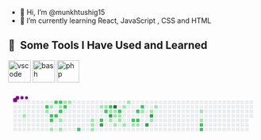 - 👋 Hi, I’m @munkhtushig15
- 🌱 I’m currently learning React, JavaScript , CSS and HTML

<h2> 🚀 &nbsp;Some Tools I Have Used and Learned</h2>
<p align="left">
<img src="https://cdn.jsdelivr.net/gh/devicons/devicon/icons/vscode/vscode-original.svg" alt="vscode" width="45" height="45"/>
<img src="https://cdn.jsdelivr.net/gh/devicons/devicon/icons/bash/bash-original.svg" alt="bash" width="45" height="45"/>
<img src="https://cdn.jsdelivr.net/gh/devicons/devicon/icons/php/php-original.svg" alt="php" width="45" height="45"/>
</p>

<!---
munkhtushig15/munkhtushig15 is a ✨ special ✨ repository because its `README.md` (this file) appears on your GitHub profile.
You can click the Preview link to take a look at your changes.
--->

<svg viewBox="-16 -32 880 192" width="880" height="192" xmlns="http://www.w3.org/2000/svg"><desc>Generated with https://github.com/Platane/snk</desc><style>@keyframes c0{2.07%{fill:var(--c1)}2.09%,to{fill:var(--ce)}}@keyframes c1{58.47%{fill:var(--c2)}58.49%,to{fill:var(--ce)}}@keyframes c2{4.14%{fill:var(--c1)}4.16%,to{fill:var(--ce)}}@keyframes c3{4.83%{fill:var(--c1)}4.85%,to{fill:var(--ce)}}@keyframes c4{59.51%{fill:var(--c2)}59.53%,to{fill:var(--ce)}}@keyframes c5{61.93%{fill:var(--c2)}61.95%,to{fill:var(--ce)}}@keyframes c6{10.72%{fill:var(--c1)}10.74%,to{fill:var(--ce)}}@keyframes c7{57.43%{fill:var(--c2)}57.45%,to{fill:var(--ce)}}@keyframes c8{59.85%{fill:var(--c2)}59.87%,to{fill:var(--ce)}}@keyframes c9{57.08%{fill:var(--c2)}57.1%,to{fill:var(--ce)}}@keyframes ca{56.05%{fill:var(--c1)}56.07%,to{fill:var(--ce)}}@keyframes cb{60.54%{fill:var(--c2)}60.56%,to{fill:var(--ce)}}@keyframes cc{9.33%{fill:var(--c1)}9.35%,to{fill:var(--ce)}}@keyframes cd{10.02%{fill:var(--c1)}10.04%,to{fill:var(--ce)}}@keyframes ce{6.91%{fill:var(--c1)}6.93%,to{fill:var(--ce)}}@keyframes cf{56.39%{fill:var(--c2)}56.41%,to{fill:var(--ce)}}@keyframes cg{7.26%{fill:var(--c1)}7.28%,to{fill:var(--ce)}}@keyframes ch{64.7%{fill:var(--c2)}64.72%,to{fill:var(--ce)}}@keyframes ci{14.52%{fill:var(--c1)}14.54%,to{fill:var(--ce)}}@keyframes cj{14.18%{fill:var(--c1)}14.2%,to{fill:var(--ce)}}@keyframes ck{15.91%{fill:var(--c1)}15.93%,to{fill:var(--ce)}}@keyframes cl{32.17%{fill:var(--c1)}32.19%,to{fill:var(--ce)}}@keyframes cm{67.12%{fill:var(--c2)}67.14%,to{fill:var(--ce)}}@keyframes cn{88.92%{fill:var(--c3)}88.94%,to{fill:var(--ce)}}@keyframes co{31.82%{fill:var(--c1)}31.84%,to{fill:var(--ce)}}@keyframes cp{68.16%{fill:var(--c2)}68.18%,to{fill:var(--ce)}}@keyframes cq{49.47%{fill:var(--c2)}49.49%,to{fill:var(--ce)}}@keyframes cr{49.12%{fill:var(--c1)}49.14%,to{fill:var(--ce)}}@keyframes cs{87.53%{fill:var(--c3)}87.55%,to{fill:var(--ce)}}@keyframes ct{20.06%{fill:var(--c1)}20.08%,to{fill:var(--ce)}}@keyframes cu{91.34%{fill:var(--c4)}91.36%,to{fill:var(--ce)}}@keyframes cv{48.78%{fill:var(--c1)}48.8%,to{fill:var(--ce)}}@keyframes cw{19.37%{fill:var(--c1)}19.39%,to{fill:var(--ce)}}@keyframes cx{17.98%{fill:var(--c1)}18%,to{fill:var(--ce)}}@keyframes cy{69.19%{fill:var(--c2)}69.21%,to{fill:var(--ce)}}@keyframes cz{19.02%{fill:var(--c1)}19.04%,to{fill:var(--ce)}}@keyframes c10{18.68%{fill:var(--c1)}18.7%,to{fill:var(--ce)}}@keyframes c11{29.75%{fill:var(--c1)}29.77%,to{fill:var(--ce)}}@keyframes c12{21.44%{fill:var(--c1)}21.46%,to{fill:var(--ce)}}@keyframes c13{29.06%{fill:var(--c1)}29.08%,to{fill:var(--ce)}}@keyframes c14{73%{fill:var(--c2)}73.02%,to{fill:var(--ce)}}@keyframes c15{22.14%{fill:var(--c1)}22.16%,to{fill:var(--ce)}}@keyframes c16{70.58%{fill:var(--c2)}70.6%,to{fill:var(--ce)}}@keyframes c17{72.65%{fill:var(--c2)}72.67%,to{fill:var(--ce)}}@keyframes c18{22.48%{fill:var(--c1)}22.5%,to{fill:var(--ce)}}@keyframes c19{71.27%{fill:var(--c2)}71.29%,to{fill:var(--ce)}}@keyframes c1a{26.63%{fill:var(--c1)}26.65%,to{fill:var(--ce)}}@keyframes c1b{83.38%{fill:var(--c3)}83.4%,to{fill:var(--ce)}}@keyframes c1c{25.94%{fill:var(--c1)}25.96%,to{fill:var(--ce)}}@keyframes c1d{84.42%{fill:var(--c3)}84.44%,to{fill:var(--ce)}}@keyframes c1e{23.87%{fill:var(--c1)}23.89%,to{fill:var(--ce)}}@keyframes c1f{25.25%{fill:var(--c1)}25.27%,to{fill:var(--ce)}}@keyframes c1g{40.82%{fill:var(--c1)}40.84%,to{fill:var(--ce)}}@keyframes c1h{41.51%{fill:var(--c1)}41.53%,to{fill:var(--ce)}}@keyframes c1i{79.23%{fill:var(--c2)}79.25%,to{fill:var(--ce)}}@keyframes c1j{78.88%{fill:var(--c2)}78.9%,to{fill:var(--ce)}}@keyframes u0{2.07%{transform:scale(0,1)}2.09%,4.14%{transform:scale(.03,1)}4.16%,4.83%{transform:scale(.06,1)}4.85%,6.91%{transform:scale(.1,1)}6.93%,7.26%{transform:scale(.13,1)}7.28%,9.33%{transform:scale(.16,1)}10.02%,9.35%{transform:scale(.19,1)}10.04%,10.72%{transform:scale(.23,1)}10.74%,14.18%{transform:scale(.26,1)}14.2%,14.52%{transform:scale(.29,1)}14.54%,15.91%{transform:scale(.32,1)}15.93%,17.98%{transform:scale(.35,1)}18%,18.68%{transform:scale(.39,1)}18.7%,19.02%{transform:scale(.42,1)}19.04%,19.37%{transform:scale(.45,1)}19.39%,20.06%{transform:scale(.48,1)}20.08%,21.44%{transform:scale(.52,1)}21.46%,22.14%{transform:scale(.55,1)}22.16%,22.48%{transform:scale(.58,1)}22.5%,23.87%{transform:scale(.61,1)}23.89%,25.25%{transform:scale(.65,1)}25.27%,25.94%{transform:scale(.68,1)}25.96%,26.63%{transform:scale(.71,1)}26.65%,29.06%{transform:scale(.74,1)}29.08%,29.75%{transform:scale(.77,1)}29.77%,31.82%{transform:scale(.81,1)}31.84%,32.17%{transform:scale(.84,1)}32.19%,40.82%{transform:scale(.87,1)}40.84%,41.51%{transform:scale(.9,1)}41.53%,48.78%{transform:scale(.94,1)}48.8%,49.12%{transform:scale(.97,1)}49.14%,to{transform:scale(1,1)}}@keyframes u1{49.47%{transform:scale(0,1)}49.49%,to{transform:scale(1,1)}}@keyframes u2{56.05%{transform:scale(0,1)}56.07%,to{transform:scale(1,1)}}@keyframes u3{56.39%{transform:scale(0,1)}56.41%,57.08%{transform:scale(.06,1)}57.1%,57.43%{transform:scale(.11,1)}57.45%,58.47%{transform:scale(.17,1)}58.49%,59.51%{transform:scale(.22,1)}59.53%,59.85%{transform:scale(.28,1)}59.87%,60.54%{transform:scale(.33,1)}60.56%,61.93%{transform:scale(.39,1)}61.95%,64.7%{transform:scale(.44,1)}64.72%,67.12%{transform:scale(.5,1)}67.14%,68.16%{transform:scale(.56,1)}68.18%,69.19%{transform:scale(.61,1)}69.21%,70.58%{transform:scale(.67,1)}70.6%,71.27%{transform:scale(.72,1)}71.29%,72.65%{transform:scale(.78,1)}72.67%,73%{transform:scale(.83,1)}73.02%,78.88%{transform:scale(.89,1)}78.9%,79.23%{transform:scale(.94,1)}79.25%,to{transform:scale(1,1)}}@keyframes u4{83.38%{transform:scale(0,1)}83.4%,84.42%{transform:scale(.25,1)}84.44%,87.53%{transform:scale(.5,1)}87.55%,88.92%{transform:scale(.75,1)}88.94%,to{transform:scale(1,1)}}@keyframes u5{91.34%{transform:scale(0,1)}91.36%,to{transform:scale(1,1)}}@keyframes s0{0%,99.65%{transform:translate(0,-16px)}.35%{transform:translate(0,0)}1.04%{transform:translate(32px,0)}2.08%{transform:translate(32px,48px)}3.81%{transform:translate(112px,48px)}4.15%{transform:translate(112px,32px)}4.5%,61.25%{transform:translate(128px,32px)}5.54%,54.67%{transform:translate(128px,-16px)}53.63%,6.57%{transform:translate(176px,-16px)}53.29%,56.75%,6.92%{transform:translate(176px,0)}52.94%,7.27%{transform:translate(192px,0)}7.96%{transform:translate(192px,32px)}8.3%{transform:translate(176px,32px)}8.65%{transform:translate(176px,48px)}60.21%,9%{transform:translate(160px,48px)}10.03%{transform:translate(160px,96px)}10.73%{transform:translate(128px,96px)}11.07%{transform:translate(128px,80px)}14.19%,15.57%{transform:translate(272px,80px)}14.53%{transform:translate(272px,64px)}14.88%,66.78%{transform:translate(288px,64px)}15.22%{transform:translate(288px,80px)}15.92%{transform:translate(272px,96px)}17.65%{transform:translate(352px,96px)}18.34%,19.72%{transform:translate(352px,64px)}18.69%{transform:translate(368px,64px)}19.03%{transform:translate(368px,48px)}19.38%,48.44%{transform:translate(352px,48px)}20.07%{transform:translate(336px,64px)}20.42%{transform:translate(336px,80px)}22.84%,74.05%{transform:translate(448px,80px)}23.18%,46.02%{transform:translate(448px,64px)}24.22%{transform:translate(496px,64px)}25.26%{transform:translate(496px,16px)}25.61%{transform:translate(480px,16px)}25.95%{transform:translate(480px,32px)}26.64%,70.93%{transform:translate(448px,32px)}26.99%,46.37%{transform:translate(448px,48px)}27.68%{transform:translate(416px,48px)}28.72%{transform:translate(416px,0)}29.41%{transform:translate(384px,0)}29.76%{transform:translate(384px,16px)}30.1%{transform:translate(368px,16px)}30.45%{transform:translate(368px,0)}31.49%{transform:translate(320px,0)}31.83%{transform:translate(320px,16px)}32.18%{transform:translate(304px,16px)}32.53%{transform:translate(304px,0)}40.14%{transform:translate(656px,0)}41.52%{transform:translate(656px,64px)}48.79%{transform:translate(352px,32px)}49.13%{transform:translate(336px,32px)}49.48%{transform:translate(336px,16px)}52.6%{transform:translate(192px,16px)}55.36%,58.82%{transform:translate(128px,16px)}56.4%{transform:translate(176px,16px)}58.13%{transform:translate(112px,0)}58.48%{transform:translate(112px,16px)}59.52%{transform:translate(128px,48px)}60.55%{transform:translate(160px,32px)}61.94%{transform:translate(128px,64px)}64.01%{transform:translate(224px,64px)}64.71%{transform:translate(224px,96px)}66.09%{transform:translate(288px,96px)}67.47%{transform:translate(320px,64px)}68.17%{transform:translate(320px,32px)}71.28%{transform:translate(448px,16px)}71.63%{transform:translate(432px,16px)}72.66%{transform:translate(432px,64px)}73.01%{transform:translate(416px,64px)}73.36%{transform:translate(416px,80px)}74.39%{transform:translate(448px,96px)}78.89%{transform:translate(656px,96px)}79.24%{transform:translate(656px,80px)}83.39%{transform:translate(464px,80px)}83.74%{transform:translate(464px,64px)}84.08%{transform:translate(480px,64px)}84.43%{transform:translate(480px,48px)}88.24%{transform:translate(304px,48px)}88.93%{transform:translate(304px,80px)}89.97%{transform:translate(352px,80px)}91.35%{transform:translate(352px,16px)}97.23%{transform:translate(80px,16px)}97.58%{transform:translate(80px,0)}97.92%{transform:translate(64px,0)}98.27%{transform:translate(64px,-16px)}}@keyframes s1{0%,99.65%{transform:translate(16px,-16px)}.35%{transform:translate(0,-16px)}.69%{transform:translate(0,0)}1.38%{transform:translate(32px,0)}2.42%{transform:translate(32px,48px)}4.15%{transform:translate(112px,48px)}4.5%{transform:translate(112px,32px)}4.84%,61.59%{transform:translate(128px,32px)}5.88%,55.02%{transform:translate(128px,-16px)}53.98%,6.92%{transform:translate(176px,-16px)}53.63%,57.09%,7.27%{transform:translate(176px,0)}53.29%,7.61%{transform:translate(192px,0)}8.3%{transform:translate(192px,32px)}8.65%{transform:translate(176px,32px)}9%{transform:translate(176px,48px)}60.55%,9.34%{transform:translate(160px,48px)}10.38%{transform:translate(160px,96px)}11.07%{transform:translate(128px,96px)}11.42%{transform:translate(128px,80px)}14.53%,15.92%{transform:translate(272px,80px)}14.88%{transform:translate(272px,64px)}15.22%,67.13%{transform:translate(288px,64px)}15.57%{transform:translate(288px,80px)}16.26%{transform:translate(272px,96px)}17.99%{transform:translate(352px,96px)}18.69%,20.07%{transform:translate(352px,64px)}19.03%{transform:translate(368px,64px)}19.38%{transform:translate(368px,48px)}19.72%,48.79%{transform:translate(352px,48px)}20.42%{transform:translate(336px,64px)}20.76%{transform:translate(336px,80px)}23.18%,74.39%{transform:translate(448px,80px)}23.53%,46.37%{transform:translate(448px,64px)}24.57%{transform:translate(496px,64px)}25.61%{transform:translate(496px,16px)}25.95%{transform:translate(480px,16px)}26.3%{transform:translate(480px,32px)}26.99%,71.28%{transform:translate(448px,32px)}27.34%,46.71%{transform:translate(448px,48px)}28.03%{transform:translate(416px,48px)}29.07%{transform:translate(416px,0)}29.76%{transform:translate(384px,0)}30.1%{transform:translate(384px,16px)}30.45%{transform:translate(368px,16px)}30.8%{transform:translate(368px,0)}31.83%{transform:translate(320px,0)}32.18%{transform:translate(320px,16px)}32.53%{transform:translate(304px,16px)}32.87%{transform:translate(304px,0)}40.48%{transform:translate(656px,0)}41.87%{transform:translate(656px,64px)}49.13%{transform:translate(352px,32px)}49.48%{transform:translate(336px,32px)}49.83%{transform:translate(336px,16px)}52.94%{transform:translate(192px,16px)}55.71%,59.17%{transform:translate(128px,16px)}56.75%{transform:translate(176px,16px)}58.48%{transform:translate(112px,0)}58.82%{transform:translate(112px,16px)}59.86%{transform:translate(128px,48px)}60.9%{transform:translate(160px,32px)}62.28%{transform:translate(128px,64px)}64.36%{transform:translate(224px,64px)}65.05%{transform:translate(224px,96px)}66.44%{transform:translate(288px,96px)}67.82%{transform:translate(320px,64px)}68.51%{transform:translate(320px,32px)}71.63%{transform:translate(448px,16px)}71.97%{transform:translate(432px,16px)}73.01%{transform:translate(432px,64px)}73.36%{transform:translate(416px,64px)}73.7%{transform:translate(416px,80px)}74.74%{transform:translate(448px,96px)}79.24%{transform:translate(656px,96px)}79.58%{transform:translate(656px,80px)}83.74%{transform:translate(464px,80px)}84.08%{transform:translate(464px,64px)}84.43%{transform:translate(480px,64px)}84.78%{transform:translate(480px,48px)}88.58%{transform:translate(304px,48px)}89.27%{transform:translate(304px,80px)}90.31%{transform:translate(352px,80px)}91.7%{transform:translate(352px,16px)}97.58%{transform:translate(80px,16px)}97.92%{transform:translate(80px,0)}98.27%{transform:translate(64px,0)}98.62%{transform:translate(64px,-16px)}}@keyframes s2{0%,99.65%{transform:translate(32px,-16px)}.69%{transform:translate(0,-16px)}1.04%{transform:translate(0,0)}1.73%{transform:translate(32px,0)}2.77%{transform:translate(32px,48px)}4.5%{transform:translate(112px,48px)}4.84%{transform:translate(112px,32px)}5.19%,61.94%{transform:translate(128px,32px)}55.36%,6.23%{transform:translate(128px,-16px)}54.33%,7.27%{transform:translate(176px,-16px)}53.98%,57.44%,7.61%{transform:translate(176px,0)}53.63%,7.96%{transform:translate(192px,0)}8.65%{transform:translate(192px,32px)}9%{transform:translate(176px,32px)}9.34%{transform:translate(176px,48px)}60.9%,9.69%{transform:translate(160px,48px)}10.73%{transform:translate(160px,96px)}11.42%{transform:translate(128px,96px)}11.76%{transform:translate(128px,80px)}14.88%,16.26%{transform:translate(272px,80px)}15.22%{transform:translate(272px,64px)}15.57%,67.47%{transform:translate(288px,64px)}15.92%{transform:translate(288px,80px)}16.61%{transform:translate(272px,96px)}18.34%{transform:translate(352px,96px)}19.03%,20.42%{transform:translate(352px,64px)}19.38%{transform:translate(368px,64px)}19.72%{transform:translate(368px,48px)}20.07%,49.13%{transform:translate(352px,48px)}20.76%{transform:translate(336px,64px)}21.11%{transform:translate(336px,80px)}23.53%,74.74%{transform:translate(448px,80px)}23.88%,46.71%{transform:translate(448px,64px)}24.91%{transform:translate(496px,64px)}25.95%{transform:translate(496px,16px)}26.3%{transform:translate(480px,16px)}26.64%{transform:translate(480px,32px)}27.34%,71.63%{transform:translate(448px,32px)}27.68%,47.06%{transform:translate(448px,48px)}28.37%{transform:translate(416px,48px)}29.41%{transform:translate(416px,0)}30.1%{transform:translate(384px,0)}30.45%{transform:translate(384px,16px)}30.8%{transform:translate(368px,16px)}31.14%{transform:translate(368px,0)}32.18%{transform:translate(320px,0)}32.53%{transform:translate(320px,16px)}32.87%{transform:translate(304px,16px)}33.22%{transform:translate(304px,0)}40.83%{transform:translate(656px,0)}42.21%{transform:translate(656px,64px)}49.48%{transform:translate(352px,32px)}49.83%{transform:translate(336px,32px)}50.17%{transform:translate(336px,16px)}53.29%{transform:translate(192px,16px)}56.06%,59.52%{transform:translate(128px,16px)}57.09%{transform:translate(176px,16px)}58.82%{transform:translate(112px,0)}59.17%{transform:translate(112px,16px)}60.21%{transform:translate(128px,48px)}61.25%{transform:translate(160px,32px)}62.63%{transform:translate(128px,64px)}64.71%{transform:translate(224px,64px)}65.4%{transform:translate(224px,96px)}66.78%{transform:translate(288px,96px)}68.17%{transform:translate(320px,64px)}68.86%{transform:translate(320px,32px)}71.97%{transform:translate(448px,16px)}72.32%{transform:translate(432px,16px)}73.36%{transform:translate(432px,64px)}73.7%{transform:translate(416px,64px)}74.05%{transform:translate(416px,80px)}75.09%{transform:translate(448px,96px)}79.58%{transform:translate(656px,96px)}79.93%{transform:translate(656px,80px)}84.08%{transform:translate(464px,80px)}84.43%{transform:translate(464px,64px)}84.78%{transform:translate(480px,64px)}85.12%{transform:translate(480px,48px)}88.93%{transform:translate(304px,48px)}89.62%{transform:translate(304px,80px)}90.66%{transform:translate(352px,80px)}92.04%{transform:translate(352px,16px)}97.92%{transform:translate(80px,16px)}98.27%{transform:translate(80px,0)}98.62%{transform:translate(64px,0)}98.96%{transform:translate(64px,-16px)}}@keyframes s3{0%,99.65%{transform:translate(48px,-16px)}1.04%{transform:translate(0,-16px)}1.38%{transform:translate(0,0)}2.08%{transform:translate(32px,0)}3.11%{transform:translate(32px,48px)}4.84%{transform:translate(112px,48px)}5.19%{transform:translate(112px,32px)}5.54%,62.28%{transform:translate(128px,32px)}55.71%,6.57%{transform:translate(128px,-16px)}54.67%,7.61%{transform:translate(176px,-16px)}54.33%,57.79%,7.96%{transform:translate(176px,0)}53.98%,8.3%{transform:translate(192px,0)}9%{transform:translate(192px,32px)}9.34%{transform:translate(176px,32px)}9.69%{transform:translate(176px,48px)}10.03%,61.25%{transform:translate(160px,48px)}11.07%{transform:translate(160px,96px)}11.76%{transform:translate(128px,96px)}12.11%{transform:translate(128px,80px)}15.22%,16.61%{transform:translate(272px,80px)}15.57%{transform:translate(272px,64px)}15.92%,67.82%{transform:translate(288px,64px)}16.26%{transform:translate(288px,80px)}16.96%{transform:translate(272px,96px)}18.69%{transform:translate(352px,96px)}19.38%,20.76%{transform:translate(352px,64px)}19.72%{transform:translate(368px,64px)}20.07%{transform:translate(368px,48px)}20.42%,49.48%{transform:translate(352px,48px)}21.11%{transform:translate(336px,64px)}21.45%{transform:translate(336px,80px)}23.88%,75.09%{transform:translate(448px,80px)}24.22%,47.06%{transform:translate(448px,64px)}25.26%{transform:translate(496px,64px)}26.3%{transform:translate(496px,16px)}26.64%{transform:translate(480px,16px)}26.99%{transform:translate(480px,32px)}27.68%,71.97%{transform:translate(448px,32px)}28.03%,47.4%{transform:translate(448px,48px)}28.72%{transform:translate(416px,48px)}29.76%{transform:translate(416px,0)}30.45%{transform:translate(384px,0)}30.8%{transform:translate(384px,16px)}31.14%{transform:translate(368px,16px)}31.49%{transform:translate(368px,0)}32.53%{transform:translate(320px,0)}32.87%{transform:translate(320px,16px)}33.22%{transform:translate(304px,16px)}33.56%{transform:translate(304px,0)}41.18%{transform:translate(656px,0)}42.56%{transform:translate(656px,64px)}49.83%{transform:translate(352px,32px)}50.17%{transform:translate(336px,32px)}50.52%{transform:translate(336px,16px)}53.63%{transform:translate(192px,16px)}56.4%,59.86%{transform:translate(128px,16px)}57.44%{transform:translate(176px,16px)}59.17%{transform:translate(112px,0)}59.52%{transform:translate(112px,16px)}60.55%{transform:translate(128px,48px)}61.59%{transform:translate(160px,32px)}62.98%{transform:translate(128px,64px)}65.05%{transform:translate(224px,64px)}65.74%{transform:translate(224px,96px)}67.13%{transform:translate(288px,96px)}68.51%{transform:translate(320px,64px)}69.2%{transform:translate(320px,32px)}72.32%{transform:translate(448px,16px)}72.66%{transform:translate(432px,16px)}73.7%{transform:translate(432px,64px)}74.05%{transform:translate(416px,64px)}74.39%{transform:translate(416px,80px)}75.43%{transform:translate(448px,96px)}79.93%{transform:translate(656px,96px)}80.28%{transform:translate(656px,80px)}84.43%{transform:translate(464px,80px)}84.78%{transform:translate(464px,64px)}85.12%{transform:translate(480px,64px)}85.47%{transform:translate(480px,48px)}89.27%{transform:translate(304px,48px)}89.97%{transform:translate(304px,80px)}91%{transform:translate(352px,80px)}92.39%{transform:translate(352px,16px)}98.27%{transform:translate(80px,16px)}98.62%{transform:translate(80px,0)}98.96%{transform:translate(64px,0)}99.31%{transform:translate(64px,-16px)}}:root{--cb:#1b1f230a;--cs:purple;--ce:#ebedf0;--c0:#ebedf0;--c1:#9be9a8;--c2:#40c463;--c3:#30a14e;--c4:#216e39}@media (prefers-color-scheme:dark){:root{--cb:#1b1f230a;--cs:purple;--ce:#161b22;--c1:#01311f;--c2:#034525;--c3:#0f6d31;--c4:#00c647}}.c{shape-rendering:geometricPrecision;fill:var(--ce);stroke-width:1px;stroke:var(--cb);animation:none 28900ms linear infinite}.c.c0{fill:var(--c1);animation-name:c0}.c.c1{fill:var(--c2);animation-name:c1}.c.c2,.c.c3{fill:var(--c1);animation-name:c2}.c.c3{animation-name:c3}.c.c4,.c.c5{fill:var(--c2);animation-name:c4}.c.c5{animation-name:c5}.c.c6{fill:var(--c1);animation-name:c6}.c.c7,.c.c8,.c.c9{fill:var(--c2);animation-name:c7}.c.c8,.c.c9{animation-name:c8}.c.c9{animation-name:c9}.c.ca{fill:var(--c1);animation-name:ca}.c.cb{fill:var(--c2);animation-name:cb}.c.cc,.c.cd,.c.ce{fill:var(--c1);animation-name:cc}.c.cd,.c.ce{animation-name:cd}.c.ce{animation-name:ce}.c.cf{fill:var(--c2);animation-name:cf}.c.cg{fill:var(--c1);animation-name:cg}.c.ch{fill:var(--c2);animation-name:ch}.c.ci{fill:var(--c1);animation-name:ci}.c.cj,.c.ck,.c.cl{fill:var(--c1);animation-name:cj}.c.ck,.c.cl{animation-name:ck}.c.cl{animation-name:cl}.c.cm{fill:var(--c2);animation-name:cm}.c.cn{fill:var(--c3);animation-name:cn}.c.co{fill:var(--c1);animation-name:co}.c.cp,.c.cq{fill:var(--c2);animation-name:cp}.c.cq{animation-name:cq}.c.cr{fill:var(--c1);animation-name:cr}.c.cs{fill:var(--c3);animation-name:cs}.c.ct{fill:var(--c1);animation-name:ct}.c.cu{fill:var(--c4);animation-name:cu}.c.cv,.c.cw,.c.cx{fill:var(--c1);animation-name:cv}.c.cw,.c.cx{animation-name:cw}.c.cx{animation-name:cx}.c.cy{fill:var(--c2);animation-name:cy}.c.c10,.c.cz{fill:var(--c1);animation-name:cz}.c.c10{animation-name:c10}.c.c11,.c.c12,.c.c13{fill:var(--c1);animation-name:c11}.c.c12,.c.c13{animation-name:c12}.c.c13{animation-name:c13}.c.c14{fill:var(--c2);animation-name:c14}.c.c15{fill:var(--c1);animation-name:c15}.c.c16,.c.c17{fill:var(--c2);animation-name:c16}.c.c17{animation-name:c17}.c.c18{fill:var(--c1);animation-name:c18}.c.c19{fill:var(--c2);animation-name:c19}.c.c1a{fill:var(--c1);animation-name:c1a}.c.c1b{fill:var(--c3);animation-name:c1b}.c.c1c{fill:var(--c1);animation-name:c1c}.c.c1d{fill:var(--c3);animation-name:c1d}.c.c1e{fill:var(--c1);animation-name:c1e}.c.c1f,.c.c1g,.c.c1h{fill:var(--c1);animation-name:c1f}.c.c1g,.c.c1h{animation-name:c1g}.c.c1h{animation-name:c1h}.c.c1i,.c.c1j{fill:var(--c2);animation-name:c1i}.c.c1j{animation-name:c1j}.s,.u{animation:none linear 28900ms infinite}.u,.u.u0{transform-origin:0 0}.u{transform:scale(0,1)}.u.u0{fill:var(--c1);animation-name:u0}.u.u1{fill:var(--c2);animation-name:u1;transform-origin:469.4px 0}.u.u2{fill:var(--c1);animation-name:u2;transform-origin:484.6px 0}.u.u3{fill:var(--c2);animation-name:u3;transform-origin:499.7px 0}.u.u4{fill:var(--c3);animation-name:u4;transform-origin:772.3px 0}.u.u5{fill:var(--c4);animation-name:u5;transform-origin:832.9px 0}.s{shape-rendering:geometricPrecision;fill:var(--cs)}.s.s0{transform:translate(0,-16px);animation-name:s0}.s.s1{transform:translate(16px,-16px);animation-name:s1}.s.s2{transform:translate(32px,-16px);animation-name:s2}.s.s3{transform:translate(48px,-16px);animation-name:s3}</style><rect class="c" x="2" y="2" rx="2" ry="2" width="12" height="12"/><rect class="c" x="2" y="18" rx="2" ry="2" width="12" height="12"/><rect class="c" x="2" y="34" rx="2" ry="2" width="12" height="12"/><rect class="c" x="2" y="50" rx="2" ry="2" width="12" height="12"/><rect class="c" x="2" y="66" rx="2" ry="2" width="12" height="12"/><rect class="c" x="2" y="82" rx="2" ry="2" width="12" height="12"/><rect class="c" x="2" y="98" rx="2" ry="2" width="12" height="12"/><rect class="c" x="18" y="2" rx="2" ry="2" width="12" height="12"/><rect class="c" x="18" y="18" rx="2" ry="2" width="12" height="12"/><rect class="c" x="18" y="34" rx="2" ry="2" width="12" height="12"/><rect class="c" x="18" y="50" rx="2" ry="2" width="12" height="12"/><rect class="c" x="18" y="66" rx="2" ry="2" width="12" height="12"/><rect class="c" x="18" y="82" rx="2" ry="2" width="12" height="12"/><rect class="c" x="18" y="98" rx="2" ry="2" width="12" height="12"/><rect class="c" x="34" y="2" rx="2" ry="2" width="12" height="12"/><rect class="c" x="34" y="18" rx="2" ry="2" width="12" height="12"/><rect class="c" x="34" y="34" rx="2" ry="2" width="12" height="12"/><rect class="c c0" x="34" y="50" rx="2" ry="2" width="12" height="12"/><rect class="c" x="34" y="66" rx="2" ry="2" width="12" height="12"/><rect class="c" x="34" y="82" rx="2" ry="2" width="12" height="12"/><rect class="c" x="34" y="98" rx="2" ry="2" width="12" height="12"/><rect class="c" x="50" y="2" rx="2" ry="2" width="12" height="12"/><rect class="c" x="50" y="18" rx="2" ry="2" width="12" height="12"/><rect class="c" x="50" y="34" rx="2" ry="2" width="12" height="12"/><rect class="c" x="50" y="50" rx="2" ry="2" width="12" height="12"/><rect class="c" x="50" y="66" rx="2" ry="2" width="12" height="12"/><rect class="c" x="50" y="82" rx="2" ry="2" width="12" height="12"/><rect class="c" x="50" y="98" rx="2" ry="2" width="12" height="12"/><rect class="c" x="66" y="2" rx="2" ry="2" width="12" height="12"/><rect class="c" x="66" y="18" rx="2" ry="2" width="12" height="12"/><rect class="c" x="66" y="34" rx="2" ry="2" width="12" height="12"/><rect class="c" x="66" y="50" rx="2" ry="2" width="12" height="12"/><rect class="c" x="66" y="66" rx="2" ry="2" width="12" height="12"/><rect class="c" x="66" y="82" rx="2" ry="2" width="12" height="12"/><rect class="c" x="66" y="98" rx="2" ry="2" width="12" height="12"/><rect class="c" x="82" y="2" rx="2" ry="2" width="12" height="12"/><rect class="c" x="82" y="18" rx="2" ry="2" width="12" height="12"/><rect class="c" x="82" y="34" rx="2" ry="2" width="12" height="12"/><rect class="c" x="82" y="50" rx="2" ry="2" width="12" height="12"/><rect class="c" x="82" y="66" rx="2" ry="2" width="12" height="12"/><rect class="c" x="82" y="82" rx="2" ry="2" width="12" height="12"/><rect class="c" x="82" y="98" rx="2" ry="2" width="12" height="12"/><rect class="c" x="98" y="2" rx="2" ry="2" width="12" height="12"/><rect class="c" x="98" y="18" rx="2" ry="2" width="12" height="12"/><rect class="c" x="98" y="34" rx="2" ry="2" width="12" height="12"/><rect class="c" x="98" y="50" rx="2" ry="2" width="12" height="12"/><rect class="c" x="98" y="66" rx="2" ry="2" width="12" height="12"/><rect class="c" x="98" y="82" rx="2" ry="2" width="12" height="12"/><rect class="c" x="98" y="98" rx="2" ry="2" width="12" height="12"/><rect class="c" x="114" y="2" rx="2" ry="2" width="12" height="12"/><rect class="c c1" x="114" y="18" rx="2" ry="2" width="12" height="12"/><rect class="c c2" x="114" y="34" rx="2" ry="2" width="12" height="12"/><rect class="c" x="114" y="50" rx="2" ry="2" width="12" height="12"/><rect class="c" x="114" y="66" rx="2" ry="2" width="12" height="12"/><rect class="c" x="114" y="82" rx="2" ry="2" width="12" height="12"/><rect class="c" x="114" y="98" rx="2" ry="2" width="12" height="12"/><rect class="c" x="130" y="2" rx="2" ry="2" width="12" height="12"/><rect class="c c3" x="130" y="18" rx="2" ry="2" width="12" height="12"/><rect class="c" x="130" y="34" rx="2" ry="2" width="12" height="12"/><rect class="c c4" x="130" y="50" rx="2" ry="2" width="12" height="12"/><rect class="c c5" x="130" y="66" rx="2" ry="2" width="12" height="12"/><rect class="c" x="130" y="82" rx="2" ry="2" width="12" height="12"/><rect class="c c6" x="130" y="98" rx="2" ry="2" width="12" height="12"/><rect class="c c7" x="146" y="2" rx="2" ry="2" width="12" height="12"/><rect class="c" x="146" y="18" rx="2" ry="2" width="12" height="12"/><rect class="c" x="146" y="34" rx="2" ry="2" width="12" height="12"/><rect class="c c8" x="146" y="50" rx="2" ry="2" width="12" height="12"/><rect class="c" x="146" y="66" rx="2" ry="2" width="12" height="12"/><rect class="c" x="146" y="82" rx="2" ry="2" width="12" height="12"/><rect class="c" x="146" y="98" rx="2" ry="2" width="12" height="12"/><rect class="c c9" x="162" y="2" rx="2" ry="2" width="12" height="12"/><rect class="c ca" x="162" y="18" rx="2" ry="2" width="12" height="12"/><rect class="c cb" x="162" y="34" rx="2" ry="2" width="12" height="12"/><rect class="c" x="162" y="50" rx="2" ry="2" width="12" height="12"/><rect class="c cc" x="162" y="66" rx="2" ry="2" width="12" height="12"/><rect class="c" x="162" y="82" rx="2" ry="2" width="12" height="12"/><rect class="c cd" x="162" y="98" rx="2" ry="2" width="12" height="12"/><rect class="c ce" x="178" y="2" rx="2" ry="2" width="12" height="12"/><rect class="c cf" x="178" y="18" rx="2" ry="2" width="12" height="12"/><rect class="c" x="178" y="34" rx="2" ry="2" width="12" height="12"/><rect class="c" x="178" y="50" rx="2" ry="2" width="12" height="12"/><rect class="c" x="178" y="66" rx="2" ry="2" width="12" height="12"/><rect class="c" x="178" y="82" rx="2" ry="2" width="12" height="12"/><rect class="c" x="178" y="98" rx="2" ry="2" width="12" height="12"/><rect class="c cg" x="194" y="2" rx="2" ry="2" width="12" height="12"/><rect class="c" x="194" y="18" rx="2" ry="2" width="12" height="12"/><rect class="c" x="194" y="34" rx="2" ry="2" width="12" height="12"/><rect class="c" x="194" y="50" rx="2" ry="2" width="12" height="12"/><rect class="c" x="194" y="66" rx="2" ry="2" width="12" height="12"/><rect class="c" x="194" y="82" rx="2" ry="2" width="12" height="12"/><rect class="c" x="194" y="98" rx="2" ry="2" width="12" height="12"/><rect class="c" x="210" y="2" rx="2" ry="2" width="12" height="12"/><rect class="c" x="210" y="18" rx="2" ry="2" width="12" height="12"/><rect class="c" x="210" y="34" rx="2" ry="2" width="12" height="12"/><rect class="c" x="210" y="50" rx="2" ry="2" width="12" height="12"/><rect class="c" x="210" y="66" rx="2" ry="2" width="12" height="12"/><rect class="c" x="210" y="82" rx="2" ry="2" width="12" height="12"/><rect class="c" x="210" y="98" rx="2" ry="2" width="12" height="12"/><rect class="c" x="226" y="2" rx="2" ry="2" width="12" height="12"/><rect class="c" x="226" y="18" rx="2" ry="2" width="12" height="12"/><rect class="c" x="226" y="34" rx="2" ry="2" width="12" height="12"/><rect class="c" x="226" y="50" rx="2" ry="2" width="12" height="12"/><rect class="c" x="226" y="66" rx="2" ry="2" width="12" height="12"/><rect class="c" x="226" y="82" rx="2" ry="2" width="12" height="12"/><rect class="c ch" x="226" y="98" rx="2" ry="2" width="12" height="12"/><rect class="c" x="242" y="2" rx="2" ry="2" width="12" height="12"/><rect class="c" x="242" y="18" rx="2" ry="2" width="12" height="12"/><rect class="c" x="242" y="34" rx="2" ry="2" width="12" height="12"/><rect class="c" x="242" y="50" rx="2" ry="2" width="12" height="12"/><rect class="c" x="242" y="66" rx="2" ry="2" width="12" height="12"/><rect class="c" x="242" y="82" rx="2" ry="2" width="12" height="12"/><rect class="c" x="242" y="98" rx="2" ry="2" width="12" height="12"/><rect class="c" x="258" y="2" rx="2" ry="2" width="12" height="12"/><rect class="c" x="258" y="18" rx="2" ry="2" width="12" height="12"/><rect class="c" x="258" y="34" rx="2" ry="2" width="12" height="12"/><rect class="c" x="258" y="50" rx="2" ry="2" width="12" height="12"/><rect class="c" x="258" y="66" rx="2" ry="2" width="12" height="12"/><rect class="c" x="258" y="82" rx="2" ry="2" width="12" height="12"/><rect class="c" x="258" y="98" rx="2" ry="2" width="12" height="12"/><rect class="c" x="274" y="2" rx="2" ry="2" width="12" height="12"/><rect class="c" x="274" y="18" rx="2" ry="2" width="12" height="12"/><rect class="c" x="274" y="34" rx="2" ry="2" width="12" height="12"/><rect class="c" x="274" y="50" rx="2" ry="2" width="12" height="12"/><rect class="c ci" x="274" y="66" rx="2" ry="2" width="12" height="12"/><rect class="c cj" x="274" y="82" rx="2" ry="2" width="12" height="12"/><rect class="c ck" x="274" y="98" rx="2" ry="2" width="12" height="12"/><rect class="c" x="290" y="2" rx="2" ry="2" width="12" height="12"/><rect class="c" x="290" y="18" rx="2" ry="2" width="12" height="12"/><rect class="c" x="290" y="34" rx="2" ry="2" width="12" height="12"/><rect class="c" x="290" y="50" rx="2" ry="2" width="12" height="12"/><rect class="c" x="290" y="66" rx="2" ry="2" width="12" height="12"/><rect class="c" x="290" y="82" rx="2" ry="2" width="12" height="12"/><rect class="c" x="290" y="98" rx="2" ry="2" width="12" height="12"/><rect class="c" x="306" y="2" rx="2" ry="2" width="12" height="12"/><rect class="c cl" x="306" y="18" rx="2" ry="2" width="12" height="12"/><rect class="c" x="306" y="34" rx="2" ry="2" width="12" height="12"/><rect class="c" x="306" y="50" rx="2" ry="2" width="12" height="12"/><rect class="c cm" x="306" y="66" rx="2" ry="2" width="12" height="12"/><rect class="c cn" x="306" y="82" rx="2" ry="2" width="12" height="12"/><rect class="c" x="306" y="98" rx="2" ry="2" width="12" height="12"/><rect class="c" x="322" y="2" rx="2" ry="2" width="12" height="12"/><rect class="c co" x="322" y="18" rx="2" ry="2" width="12" height="12"/><rect class="c cp" x="322" y="34" rx="2" ry="2" width="12" height="12"/><rect class="c" x="322" y="50" rx="2" ry="2" width="12" height="12"/><rect class="c" x="322" y="66" rx="2" ry="2" width="12" height="12"/><rect class="c" x="322" y="82" rx="2" ry="2" width="12" height="12"/><rect class="c" x="322" y="98" rx="2" ry="2" width="12" height="12"/><rect class="c" x="338" y="2" rx="2" ry="2" width="12" height="12"/><rect class="c cq" x="338" y="18" rx="2" ry="2" width="12" height="12"/><rect class="c cr" x="338" y="34" rx="2" ry="2" width="12" height="12"/><rect class="c cs" x="338" y="50" rx="2" ry="2" width="12" height="12"/><rect class="c ct" x="338" y="66" rx="2" ry="2" width="12" height="12"/><rect class="c" x="338" y="82" rx="2" ry="2" width="12" height="12"/><rect class="c" x="338" y="98" rx="2" ry="2" width="12" height="12"/><rect class="c" x="354" y="2" rx="2" ry="2" width="12" height="12"/><rect class="c cu" x="354" y="18" rx="2" ry="2" width="12" height="12"/><rect class="c cv" x="354" y="34" rx="2" ry="2" width="12" height="12"/><rect class="c cw" x="354" y="50" rx="2" ry="2" width="12" height="12"/><rect class="c" x="354" y="66" rx="2" ry="2" width="12" height="12"/><rect class="c cx" x="354" y="82" rx="2" ry="2" width="12" height="12"/><rect class="c" x="354" y="98" rx="2" ry="2" width="12" height="12"/><rect class="c" x="370" y="2" rx="2" ry="2" width="12" height="12"/><rect class="c" x="370" y="18" rx="2" ry="2" width="12" height="12"/><rect class="c cy" x="370" y="34" rx="2" ry="2" width="12" height="12"/><rect class="c cz" x="370" y="50" rx="2" ry="2" width="12" height="12"/><rect class="c c10" x="370" y="66" rx="2" ry="2" width="12" height="12"/><rect class="c" x="370" y="82" rx="2" ry="2" width="12" height="12"/><rect class="c" x="370" y="98" rx="2" ry="2" width="12" height="12"/><rect class="c" x="386" y="2" rx="2" ry="2" width="12" height="12"/><rect class="c c11" x="386" y="18" rx="2" ry="2" width="12" height="12"/><rect class="c" x="386" y="34" rx="2" ry="2" width="12" height="12"/><rect class="c" x="386" y="50" rx="2" ry="2" width="12" height="12"/><rect class="c" x="386" y="66" rx="2" ry="2" width="12" height="12"/><rect class="c c12" x="386" y="82" rx="2" ry="2" width="12" height="12"/><rect class="c" x="386" y="98" rx="2" ry="2" width="12" height="12"/><rect class="c c13" x="402" y="2" rx="2" ry="2" width="12" height="12"/><rect class="c" x="402" y="18" rx="2" ry="2" width="12" height="12"/><rect class="c" x="402" y="34" rx="2" ry="2" width="12" height="12"/><rect class="c" x="402" y="50" rx="2" ry="2" width="12" height="12"/><rect class="c" x="402" y="66" rx="2" ry="2" width="12" height="12"/><rect class="c" x="402" y="82" rx="2" ry="2" width="12" height="12"/><rect class="c" x="402" y="98" rx="2" ry="2" width="12" height="12"/><rect class="c" x="418" y="2" rx="2" ry="2" width="12" height="12"/><rect class="c" x="418" y="18" rx="2" ry="2" width="12" height="12"/><rect class="c" x="418" y="34" rx="2" ry="2" width="12" height="12"/><rect class="c" x="418" y="50" rx="2" ry="2" width="12" height="12"/><rect class="c c14" x="418" y="66" rx="2" ry="2" width="12" height="12"/><rect class="c c15" x="418" y="82" rx="2" ry="2" width="12" height="12"/><rect class="c" x="418" y="98" rx="2" ry="2" width="12" height="12"/><rect class="c" x="434" y="2" rx="2" ry="2" width="12" height="12"/><rect class="c" x="434" y="18" rx="2" ry="2" width="12" height="12"/><rect class="c c16" x="434" y="34" rx="2" ry="2" width="12" height="12"/><rect class="c" x="434" y="50" rx="2" ry="2" width="12" height="12"/><rect class="c c17" x="434" y="66" rx="2" ry="2" width="12" height="12"/><rect class="c c18" x="434" y="82" rx="2" ry="2" width="12" height="12"/><rect class="c" x="434" y="98" rx="2" ry="2" width="12" height="12"/><rect class="c" x="450" y="2" rx="2" ry="2" width="12" height="12"/><rect class="c c19" x="450" y="18" rx="2" ry="2" width="12" height="12"/><rect class="c c1a" x="450" y="34" rx="2" ry="2" width="12" height="12"/><rect class="c" x="450" y="50" rx="2" ry="2" width="12" height="12"/><rect class="c" x="450" y="66" rx="2" ry="2" width="12" height="12"/><rect class="c" x="450" y="82" rx="2" ry="2" width="12" height="12"/><rect class="c" x="450" y="98" rx="2" ry="2" width="12" height="12"/><rect class="c" x="466" y="2" rx="2" ry="2" width="12" height="12"/><rect class="c" x="466" y="18" rx="2" ry="2" width="12" height="12"/><rect class="c" x="466" y="34" rx="2" ry="2" width="12" height="12"/><rect class="c" x="466" y="50" rx="2" ry="2" width="12" height="12"/><rect class="c" x="466" y="66" rx="2" ry="2" width="12" height="12"/><rect class="c c1b" x="466" y="82" rx="2" ry="2" width="12" height="12"/><rect class="c" x="466" y="98" rx="2" ry="2" width="12" height="12"/><rect class="c" x="482" y="2" rx="2" ry="2" width="12" height="12"/><rect class="c" x="482" y="18" rx="2" ry="2" width="12" height="12"/><rect class="c c1c" x="482" y="34" rx="2" ry="2" width="12" height="12"/><rect class="c c1d" x="482" y="50" rx="2" ry="2" width="12" height="12"/><rect class="c c1e" x="482" y="66" rx="2" ry="2" width="12" height="12"/><rect class="c" x="482" y="82" rx="2" ry="2" width="12" height="12"/><rect class="c" x="482" y="98" rx="2" ry="2" width="12" height="12"/><rect class="c" x="498" y="2" rx="2" ry="2" width="12" height="12"/><rect class="c c1f" x="498" y="18" rx="2" ry="2" width="12" height="12"/><rect class="c" x="498" y="34" rx="2" ry="2" width="12" height="12"/><rect class="c" x="498" y="50" rx="2" ry="2" width="12" height="12"/><rect class="c" x="498" y="66" rx="2" ry="2" width="12" height="12"/><rect class="c" x="498" y="82" rx="2" ry="2" width="12" height="12"/><rect class="c" x="498" y="98" rx="2" ry="2" width="12" height="12"/><rect class="c" x="514" y="2" rx="2" ry="2" width="12" height="12"/><rect class="c" x="514" y="18" rx="2" ry="2" width="12" height="12"/><rect class="c" x="514" y="34" rx="2" ry="2" width="12" height="12"/><rect class="c" x="514" y="50" rx="2" ry="2" width="12" height="12"/><rect class="c" x="514" y="66" rx="2" ry="2" width="12" height="12"/><rect class="c" x="514" y="82" rx="2" ry="2" width="12" height="12"/><rect class="c" x="514" y="98" rx="2" ry="2" width="12" height="12"/><rect class="c" x="530" y="2" rx="2" ry="2" width="12" height="12"/><rect class="c" x="530" y="18" rx="2" ry="2" width="12" height="12"/><rect class="c" x="530" y="34" rx="2" ry="2" width="12" height="12"/><rect class="c" x="530" y="50" rx="2" ry="2" width="12" height="12"/><rect class="c" x="530" y="66" rx="2" ry="2" width="12" height="12"/><rect class="c" x="530" y="82" rx="2" ry="2" width="12" height="12"/><rect class="c" x="530" y="98" rx="2" ry="2" width="12" height="12"/><rect class="c" x="546" y="2" rx="2" ry="2" width="12" height="12"/><rect class="c" x="546" y="18" rx="2" ry="2" width="12" height="12"/><rect class="c" x="546" y="34" rx="2" ry="2" width="12" height="12"/><rect class="c" x="546" y="50" rx="2" ry="2" width="12" height="12"/><rect class="c" x="546" y="66" rx="2" ry="2" width="12" height="12"/><rect class="c" x="546" y="82" rx="2" ry="2" width="12" height="12"/><rect class="c" x="546" y="98" rx="2" ry="2" width="12" height="12"/><rect class="c" x="562" y="2" rx="2" ry="2" width="12" height="12"/><rect class="c" x="562" y="18" rx="2" ry="2" width="12" height="12"/><rect class="c" x="562" y="34" rx="2" ry="2" width="12" height="12"/><rect class="c" x="562" y="50" rx="2" ry="2" width="12" height="12"/><rect class="c" x="562" y="66" rx="2" ry="2" width="12" height="12"/><rect class="c" x="562" y="82" rx="2" ry="2" width="12" height="12"/><rect class="c" x="562" y="98" rx="2" ry="2" width="12" height="12"/><rect class="c" x="578" y="2" rx="2" ry="2" width="12" height="12"/><rect class="c" x="578" y="18" rx="2" ry="2" width="12" height="12"/><rect class="c" x="578" y="34" rx="2" ry="2" width="12" height="12"/><rect class="c" x="578" y="50" rx="2" ry="2" width="12" height="12"/><rect class="c" x="578" y="66" rx="2" ry="2" width="12" height="12"/><rect class="c" x="578" y="82" rx="2" ry="2" width="12" height="12"/><rect class="c" x="578" y="98" rx="2" ry="2" width="12" height="12"/><rect class="c" x="594" y="2" rx="2" ry="2" width="12" height="12"/><rect class="c" x="594" y="18" rx="2" ry="2" width="12" height="12"/><rect class="c" x="594" y="34" rx="2" ry="2" width="12" height="12"/><rect class="c" x="594" y="50" rx="2" ry="2" width="12" height="12"/><rect class="c" x="594" y="66" rx="2" ry="2" width="12" height="12"/><rect class="c" x="594" y="82" rx="2" ry="2" width="12" height="12"/><rect class="c" x="594" y="98" rx="2" ry="2" width="12" height="12"/><rect class="c" x="610" y="2" rx="2" ry="2" width="12" height="12"/><rect class="c" x="610" y="18" rx="2" ry="2" width="12" height="12"/><rect class="c" x="610" y="34" rx="2" ry="2" width="12" height="12"/><rect class="c" x="610" y="50" rx="2" ry="2" width="12" height="12"/><rect class="c" x="610" y="66" rx="2" ry="2" width="12" height="12"/><rect class="c" x="610" y="82" rx="2" ry="2" width="12" height="12"/><rect class="c" x="610" y="98" rx="2" ry="2" width="12" height="12"/><rect class="c" x="626" y="2" rx="2" ry="2" width="12" height="12"/><rect class="c" x="626" y="18" rx="2" ry="2" width="12" height="12"/><rect class="c" x="626" y="34" rx="2" ry="2" width="12" height="12"/><rect class="c" x="626" y="50" rx="2" ry="2" width="12" height="12"/><rect class="c" x="626" y="66" rx="2" ry="2" width="12" height="12"/><rect class="c" x="626" y="82" rx="2" ry="2" width="12" height="12"/><rect class="c" x="626" y="98" rx="2" ry="2" width="12" height="12"/><rect class="c" x="642" y="2" rx="2" ry="2" width="12" height="12"/><rect class="c" x="642" y="18" rx="2" ry="2" width="12" height="12"/><rect class="c" x="642" y="34" rx="2" ry="2" width="12" height="12"/><rect class="c" x="642" y="50" rx="2" ry="2" width="12" height="12"/><rect class="c" x="642" y="66" rx="2" ry="2" width="12" height="12"/><rect class="c" x="642" y="82" rx="2" ry="2" width="12" height="12"/><rect class="c" x="642" y="98" rx="2" ry="2" width="12" height="12"/><rect class="c" x="658" y="2" rx="2" ry="2" width="12" height="12"/><rect class="c" x="658" y="18" rx="2" ry="2" width="12" height="12"/><rect class="c c1g" x="658" y="34" rx="2" ry="2" width="12" height="12"/><rect class="c" x="658" y="50" rx="2" ry="2" width="12" height="12"/><rect class="c c1h" x="658" y="66" rx="2" ry="2" width="12" height="12"/><rect class="c c1i" x="658" y="82" rx="2" ry="2" width="12" height="12"/><rect class="c c1j" x="658" y="98" rx="2" ry="2" width="12" height="12"/><rect class="c" x="674" y="2" rx="2" ry="2" width="12" height="12"/><rect class="c" x="674" y="18" rx="2" ry="2" width="12" height="12"/><rect class="c" x="674" y="34" rx="2" ry="2" width="12" height="12"/><rect class="c" x="674" y="50" rx="2" ry="2" width="12" height="12"/><rect class="c" x="674" y="66" rx="2" ry="2" width="12" height="12"/><rect class="c" x="674" y="82" rx="2" ry="2" width="12" height="12"/><rect class="c" x="674" y="98" rx="2" ry="2" width="12" height="12"/><rect class="c" x="690" y="2" rx="2" ry="2" width="12" height="12"/><rect class="c" x="690" y="18" rx="2" ry="2" width="12" height="12"/><rect class="c" x="690" y="34" rx="2" ry="2" width="12" height="12"/><rect class="c" x="690" y="50" rx="2" ry="2" width="12" height="12"/><rect class="c" x="690" y="66" rx="2" ry="2" width="12" height="12"/><rect class="c" x="690" y="82" rx="2" ry="2" width="12" height="12"/><rect class="c" x="690" y="98" rx="2" ry="2" width="12" height="12"/><rect class="c" x="706" y="2" rx="2" ry="2" width="12" height="12"/><rect class="c" x="706" y="18" rx="2" ry="2" width="12" height="12"/><rect class="c" x="706" y="34" rx="2" ry="2" width="12" height="12"/><rect class="c" x="706" y="50" rx="2" ry="2" width="12" height="12"/><rect class="c" x="706" y="66" rx="2" ry="2" width="12" height="12"/><rect class="c" x="706" y="82" rx="2" ry="2" width="12" height="12"/><rect class="c" x="706" y="98" rx="2" ry="2" width="12" height="12"/><rect class="c" x="722" y="2" rx="2" ry="2" width="12" height="12"/><rect class="c" x="722" y="18" rx="2" ry="2" width="12" height="12"/><rect class="c" x="722" y="34" rx="2" ry="2" width="12" height="12"/><rect class="c" x="722" y="50" rx="2" ry="2" width="12" height="12"/><rect class="c" x="722" y="66" rx="2" ry="2" width="12" height="12"/><rect class="c" x="722" y="82" rx="2" ry="2" width="12" height="12"/><rect class="c" x="722" y="98" rx="2" ry="2" width="12" height="12"/><rect class="c" x="738" y="2" rx="2" ry="2" width="12" height="12"/><rect class="c" x="738" y="18" rx="2" ry="2" width="12" height="12"/><rect class="c" x="738" y="34" rx="2" ry="2" width="12" height="12"/><rect class="c" x="738" y="50" rx="2" ry="2" width="12" height="12"/><rect class="c" x="738" y="66" rx="2" ry="2" width="12" height="12"/><rect class="c" x="738" y="82" rx="2" ry="2" width="12" height="12"/><rect class="c" x="738" y="98" rx="2" ry="2" width="12" height="12"/><rect class="c" x="754" y="2" rx="2" ry="2" width="12" height="12"/><rect class="c" x="754" y="18" rx="2" ry="2" width="12" height="12"/><rect class="c" x="754" y="34" rx="2" ry="2" width="12" height="12"/><rect class="c" x="754" y="50" rx="2" ry="2" width="12" height="12"/><rect class="c" x="754" y="66" rx="2" ry="2" width="12" height="12"/><rect class="c" x="754" y="82" rx="2" ry="2" width="12" height="12"/><rect class="c" x="754" y="98" rx="2" ry="2" width="12" height="12"/><rect class="c" x="770" y="2" rx="2" ry="2" width="12" height="12"/><rect class="c" x="770" y="18" rx="2" ry="2" width="12" height="12"/><rect class="c" x="770" y="34" rx="2" ry="2" width="12" height="12"/><rect class="c" x="770" y="50" rx="2" ry="2" width="12" height="12"/><rect class="c" x="770" y="66" rx="2" ry="2" width="12" height="12"/><rect class="c" x="770" y="82" rx="2" ry="2" width="12" height="12"/><rect class="c" x="770" y="98" rx="2" ry="2" width="12" height="12"/><rect class="c" x="786" y="2" rx="2" ry="2" width="12" height="12"/><rect class="c" x="786" y="18" rx="2" ry="2" width="12" height="12"/><rect class="c" x="786" y="34" rx="2" ry="2" width="12" height="12"/><rect class="c" x="786" y="50" rx="2" ry="2" width="12" height="12"/><rect class="c" x="786" y="66" rx="2" ry="2" width="12" height="12"/><rect class="c" x="786" y="82" rx="2" ry="2" width="12" height="12"/><rect class="c" x="786" y="98" rx="2" ry="2" width="12" height="12"/><rect class="c" x="802" y="2" rx="2" ry="2" width="12" height="12"/><rect class="c" x="802" y="18" rx="2" ry="2" width="12" height="12"/><rect class="c" x="802" y="34" rx="2" ry="2" width="12" height="12"/><rect class="c" x="802" y="50" rx="2" ry="2" width="12" height="12"/><rect class="c" x="802" y="66" rx="2" ry="2" width="12" height="12"/><rect class="c" x="802" y="82" rx="2" ry="2" width="12" height="12"/><rect class="c" x="802" y="98" rx="2" ry="2" width="12" height="12"/><rect class="c" x="818" y="2" rx="2" ry="2" width="12" height="12"/><rect class="c" x="818" y="18" rx="2" ry="2" width="12" height="12"/><rect class="c" x="818" y="34" rx="2" ry="2" width="12" height="12"/><rect class="c" x="818" y="50" rx="2" ry="2" width="12" height="12"/><rect class="c" x="818" y="66" rx="2" ry="2" width="12" height="12"/><rect class="c" x="818" y="82" rx="2" ry="2" width="12" height="12"/><rect class="c" x="818" y="98" rx="2" ry="2" width="12" height="12"/><rect class="c" x="834" y="2" rx="2" ry="2" width="12" height="12"/><rect class="c" x="834" y="18" rx="2" ry="2" width="12" height="12"/><rect class="c" x="834" y="34" rx="2" ry="2" width="12" height="12"/><rect class="c" x="834" y="50" rx="2" ry="2" width="12" height="12"/><rect class="u u0" height="12" width="470.0" x="0.0" y="144"/><rect class="u u1" height="12" width="15.7" x="469.4" y="144"/><rect class="u u2" height="12" width="15.7" x="484.6" y="144"/><rect class="u u3" height="12" width="273.2" x="499.7" y="144"/><rect class="u u4" height="12" width="61.2" x="772.3" y="144"/><rect class="u u5" height="12" width="15.7" x="832.9" y="144"/><rect class="s s0" x="0.8" y="0.8" width="14.4" height="14.4" rx="4.5" ry="4.5"/><rect class="s s1" x="1.8" y="1.8" width="12.3" height="12.3" rx="4.1" ry="4.1"/><rect class="s s2" x="2.6" y="2.6" width="10.8" height="10.8" rx="3.6" ry="3.6"/><rect class="s s3" x="3.0" y="3.0" width="9.9" height="9.9" rx="3.3" ry="3.3"/></svg>
